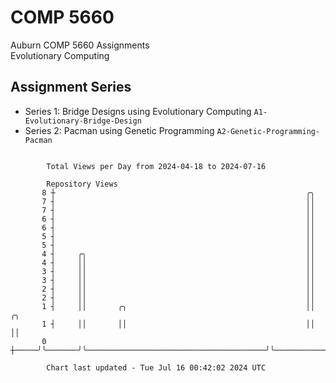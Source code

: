 # COMP 5660
Auburn COMP 5660 Assignments  
Evolutionary Computing

## Assignment Series
- Series 1: Bridge Designs using Evolutionary Computing `A1-Evolutionary-Bridge-Design`
- Series 2: Pacman using Genetic Programming `A2-Genetic-Programming-Pacman`

```

        Total Views per Day from 2024-04-18 to 2024-07-16

        Repository Views
       8 ┼                                                        ╭╮
       7 ┤                                                        ││
       7 ┤                                                        ││
       6 ┤                                                        ││
       6 ┤                                                        ││
       5 ┤                                                        ││
       5 ┤                                                        ││
       4 ┤     ╭╮                                                 ││
       4 ┤     ││                                                 ││
       3 ┤     ││                                                 ││
       3 ┤     ││                                                 ││
       2 ┤     ││                                                 ││
       2 ┤     ││                                                 ││
       1 ┤     ││       ╭╮                                        ││                          ╭╮
       1 ┤     ││       ││                                        ││                          ││
       0 ┼─────╯╰───────╯╰────────────────────────────────────────╯╰──────────────────────────╯╰───

        Chart last updated - Tue Jul 16 00:42:02 2024 UTC
        
```
